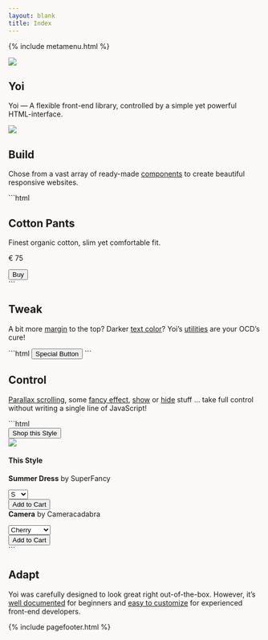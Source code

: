 ```yaml
---
layout: blank
title: Index
---
```


<!-- meta menu -->

{% include metamenu.html %}

<!-- section intro -->

<section id="intro" class="cover only-s--h-auto only-s--p-tb-15 l--p-tb-30 center bg-base-25">
    <div class="wrapper al-c op-transparent">
        <img class="h-20 w-20 d-block m-lr-auto" src="{{ site.github.url }}/assets/img/logo-yoi-large.svg" />
        <h1 class="hidden">Yoi</h1>
        <div class="m--w-40 w-25 m-lr-auto">
            <p class="fs-4 lh-6 m-t-10 m-b-4 c-base-15">Yoi &mdash; A flexible front-end library, controlled by a simple yet powerful HTML-interface.</p>
        </div>
    </div>
</section>
<img class="bg-white h-3 d-block w-1-1" src="{{ site.github.url }}/assets/img/divider-top.svg" />

<!-- section build -->

<section id="build" class="p-tb-15 l--p-tb-30 article bg-white pos-relative">
    <div class="wrapper" yoi-scrollfx="in:fade-in; speed:slow; repeat:false;">
        <div class="flx flx-directionColumn m--flx-directionRow">
            <div class="m--w-1-3 w-1-1 p-r-6">
                <h2 class="fs-9">Build</h2>
            </div>
            <div class="m--w-2-3 w-1-1">
                <p class="c-base-15 fs-3 lh-5 m-t-2 m--w-40">Chose from a vast array of ready-made <a class="tdr-none hvr--tdr-underline" href="{{ site.github.url }}/components/">components</a> to create beautiful responsive websites.</p>
<div class="m-t-4" markdown="1">
```html
<!-- example -->
<div class="tile tile--bottom tile--blur tile--slide">
    <div class="tile__body">
        <h2 class="tile__title">Cotton Pants</h2>
        <div class="tile__copy">
            <div class="flx m-t-2">
                <div class="w-2-3">
                    <p class="fs-2 lh-3">Finest organic cotton, slim yet comfortable fit.</p>
                    <p class="fs-3 fw-bold c-yellow-20">€ 75</p>
                </div>
                <div class="w-1-3 pos-relative al-r">
                    <button class="btn btn--large btn--flat pos-br">Buy</button>
                </div>
            </div>
        </div>
    </div>
    <img class="tile__image" src="https://source.unsplash.com/eyFcZLLYvfA/230x300" alt="" />
</div>
```
</div>
            </div>
        </div>
    </div>
</section>

<!-- section tweak -->

<section id="tweak" class="p-tb-15 l--p-tb-30 article bg-white pos-relative">
    <div class="wrapper" yoi-scrollfx="in:fade-in; speed:slow; repeat:false;">
        <div class="flx flx-directionColumn m--flx-directionRow">
            <div class="m--w-1-3 w-1-1 p-r-6">
                <h2 class="fs-9">Tweak</h2>
            </div>
            <div class="m--w-2-3 w-1-1">
                <p class="c-base-15 fs-3 lh-5 m-t-2 m--w-40">A bit more <a class="tdr-none hvr--tdr-underline" href="{{ site.github.url }}/utilities/spacing.html">margin</a> to the top? Darker <a class="tdr-none hvr--tdr-underline" href="{{ site.github.url }}/utilities/color.html">text color</a>? Yoi’s <a class="tdr-none hvr--tdr-underline" href="{{ site.github.url }}/utilities/">utilities</a> are your OCD’s cure!</p>
<div class="m-t-4" markdown="1">
```html
<!-- example -->
<button class="btn btn--large c-green-12">Special <span class="c-red-15">Button</span></button>
```
</div>
            </div>
        </div>
    </div>
</section>

<!-- section control -->

<section id="control" class="p-tb-15 l--p-tb-30 article bg-white">
    <div class="wrapper" yoi-scrollfx="in:fade-in; speed:slow; repeat:false;">
        <div class="flx flx-directionColumn m--flx-directionRow">
            <div class="m--w-1-3 w-1-1 p-r-6">
                <h2 class="fs-9">Control</h2>
            </div>
            <div class="m--w-2-3 w-1-1">
                <p class="c-base-15 fs-3 lh-5 m-t-2 m--w-40"><a class="tdr-none hvr--tdr-underline" href="{{ site.github.url }}/behaviours/parallax.html">Parallax scrolling</a>, some <a class="tdr-none hvr--tdr-underline" href="{{ site.github.url }}/behaviours/scrollfx.html">fancy effect</a>, <a class="tdr-none hvr--tdr-underline" href="{{ site.github.url }}/actions/show.html">show</a> or <a class="tdr-none hvr--tdr-underline" href="{{ site.github.url }}/actions/hide.html">hide</a> stuff … take full control without writing a single line of JavaScript!</p>
<div class="m-t-4" markdown="1">
```html
<!-- example -->
<div class="pos-relative h-50 w-26">
    <div class="br pos-absolute bg-purple-10 w-24 h-40 m-l-5 m-t-5" yoi-parallax="factor:-30;">
        <button yoi-action="Show:#styleInfo;" class="pos-br btn btn--large btn--outline btn--light m-4">Shop this Style</button>
    </div>
    <div id="styleImg" class="br h-36 w-24 ofl-hidden pos-absolute z-3d-1">
        <img class="pos-absolute z-3d-3" src="https://source.unsplash.com/as5uuSv4F84/260x400" yoi-parallax="factor:30;" />
    </div>
    <div id="styleInfo" class="pos-absolute w-1-1 bg-white br m-l-2 m-t-4 p-4 sh-4 z-3d-2" yoi-dismiss>
        <h4>This Style</h4>
        <div class="flx b-t p-t-2 m-t-2">
            <div class="w-1-1 m-b-2">
                <b>Summer Dress</b> by SuperFancy</p>
            </div>
            <div class="w-1-2">
                <select>
                    <option>S</option>
                    <option>M</option>
                    <option>L</option>
                    <option>XL</option>
                </select>
            </div>
            <div class="w-1-2 al-r">
                <button class="btn btn--flat btn--primary">Add to Cart</button>
            </div>
        </div>
        <div class="flx b-t p-t-2 m-t-2">
            <div class="w-1-1 m-b-2">
                <b>Camera</b> by Cameracadabra</p>
            </div>
            <div class="w-1-2">
                <select>
                    <option>Cherry</option>
                    <option>Cucumber</option>
                    <option>Aubergine</option>
                    <option>Mustard</option>
                </select>
            </div>
            <div class="w-1-2 al-r">
                <button class="btn btn--flat btn--primary">Add to Cart</button>
            </div>
        </div>
    </div>
</div>
```
</div>
            </div>
        </div>
    </div>
</section>

<!-- section adapt -->

<section id="adapt" class="p-tb-15 l--p-tb-30 article bg-white">
    <div class="wrapper" yoi-scrollfx="in:fade-in; speed:slow; repeat:false;">
        <div class="flx flx-directionColumn m--flx-directionRow">
            <div class="m--w-1-3 w-1-1 p-r-6">
                <h2 class="fs-9">Adapt</h2>
            </div>
            <div class="m--w-2-3 w-1-1">
                <div class="c-base-15 fs-3 lh-5 m-t-2">
                    <p>Yoi was carefully designed to look great right out-of-the-box. However, it’s <a class="tdr-none hvr--tdr-underline" href="{{ site.github.url }}/start/customizing.html">well documented</a> for beginners and <a class="tdr-none hvr--tdr-underline" href="https://github.com/yoshino-digital/yoi-boilerplate">easy to customize</a> for experienced front-end developers.</p>
                </div>
            </div>
        </div>
    </div>
</section>

<!-- footer -->

{% include pagefooter.html %}

<!-- custom styling -->

<style>
    html, body { background: #faf9f7; }
</style>